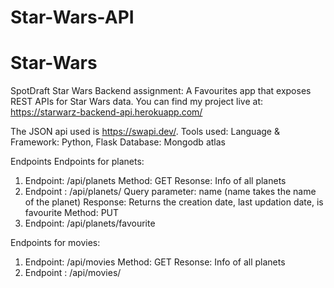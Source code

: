 # Star-Wars-API
# Star-Wars

SpotDraft Star Wars Backend assignment:
A Favourites app that exposes REST APIs for Star Wars data. 
You can find my project live at: https://starwarz-backend-api.herokuapp.com/

The JSON api used is https://swapi.dev/.
Tools used:
Language & Framework: Python, Flask
Database: Mongodb atlas

Endpoints
Endpoints for planets:
1. Endpoint: /api/planets 
Method: GET
Resonse: Info of all planets
2. Endpoint : /api/planets/<name>
Query parameter: name (name takes the name of the planet)
Response: Returns the creation date, last updation date, is favourite
Method: PUT
3. Endpoint: /api/planets/favourite

Endpoints for movies:
1. Endpoint: /api/movies 
Method: GET
Resonse: Info of all planets
2. Endpoint : /api/movies/<title>
3. Endpoint :/api/movies/favourite

Insertion of data into MongoDB:

movies_url = "https://swapi.dev/api/films/"
response = requests.get(movies_url)
data = response.json()
temp_list = []
for movie in data['results']:
    dic = {}
    dic['title'] = movie.get('title')
    dic['release_date'] = movie.get('release_date')
    dic['created'] = movie.get('created')
    dic['updated'] = movie.get('created')
    dic['url'] = movie.get('url')
    dic['is_favourite'] = False
    temp_list.append(dic)

db = client['StarWars']
movies_collection = db['movies']
movies_collection.insert(temp_list)

planets_url = "https://swapi.dev/api/planets/"
response = requests.get(planets_url).json()
planets_data = []
for planet in response['results']:
    dic = {}
    dic['name'] = planet.get('name')
    dic['created'] = planet.get('created')
    dic['updated'] = planet.get('created')
    dic['url'] = planet.get('url')
    dic['is_favourite'] = False
    planets_data.append(dic)

db = client['StarWars']
movies_collection = db['planets']
movies_collection.insert(planets_data)



